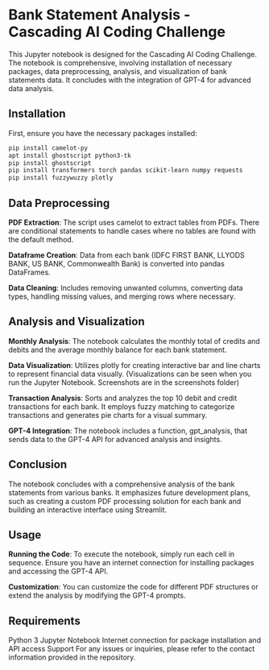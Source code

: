 # Bank Statement Analysis - Cascading AI Coding Challenge

This Jupyter notebook is designed for the Cascading AI Coding Challenge. The notebook is comprehensive, involving installation of necessary packages, data preprocessing, analysis, and visualization of bank statements data. It concludes with the integration of GPT-4 for advanced data analysis.

## Installation

First, ensure you have the necessary packages installed:

```bash
pip install camelot-py
apt install ghostscript python3-tk
pip install ghostscript
pip install transformers torch pandas scikit-learn numpy requests
pip install fuzzywuzzy plotly
```

## Data Preprocessing

**PDF Extraction**: The script uses camelot to extract tables from PDFs. There are conditional statements to handle cases where no tables are found with the default method.

**Dataframe Creation**: Data from each bank (IDFC FIRST BANK, LLYODS BANK, US BANK, Commonwealth Bank) is converted into pandas DataFrames.

**Data Cleaning**: Includes removing unwanted columns, converting data types, handling missing values, and merging rows where necessary.

## Analysis and Visualization

**Monthly Analysis**: The notebook calculates the monthly total of credits and debits and the average monthly balance for each bank statement.

**Data Visualization**: Utilizes plotly for creating interactive bar and line charts to represent financial data visually. (Visualizations can be seen when you run the Jupyter Notebook. Screenshots are in the screenshots folder)

**Transaction Analysis**: Sorts and analyzes the top 10 debit and credit transactions for each bank. It employs fuzzy matching to categorize transactions and generates pie charts for a visual summary.

**GPT-4 Integration**: The notebook includes a function, gpt_analysis, that sends data to the GPT-4 API for advanced analysis and insights.

## Conclusion
The notebook concludes with a comprehensive analysis of the bank statements from various banks. It emphasizes future development plans, such as creating a custom PDF processing 
solution for each bank and building an interactive interface using Streamlit.

## Usage

**Running the Code**: To execute the notebook, simply run each cell in sequence. Ensure you have an internet connection for installing packages and accessing the GPT-4 API.

**Customization**: You can customize the code for different PDF structures or extend the analysis by modifying the GPT-4 prompts.

## Requirements
Python 3
Jupyter Notebook
Internet connection for package installation and API access
Support
For any issues or inquiries, please refer to the contact information provided in the repository.

